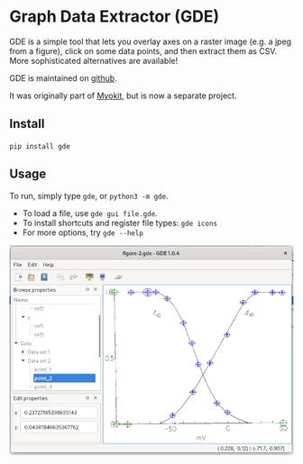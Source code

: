 # Graph Data Extractor (GDE)

GDE is a simple tool that lets you overlay axes on a raster image (e.g. a jpeg from a figure), click on some data points, and then extract them as CSV.
More sophisticated alternatives are available!

GDE is maintained on [github](https://github.com/MichaelClerx/gde).

It was originally part of [Myokit](https://github.com/MichaelClerx/myokit), but is now a separate project.

## Install

`pip install gde`

## Usage

To run, simply type `gde`, or `python3 -m gde`.

- To load a file, use `gde gui file.gde`.
- To install shortcuts and register file types: `gde icons`
- For more options, try `gde --help`

![A screenshot of the GDE tool](./screenshot.png)


